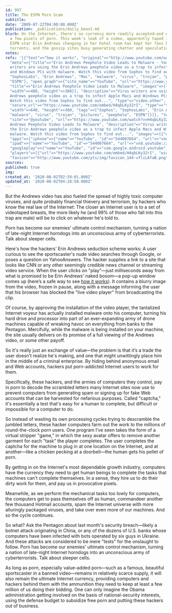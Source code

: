 ```yaml
---
id: 997
title: The ESPN Porn Scam
subtitle: 
date: '2009-07-22T04:00:00.000Z'
publication: _publications/daily_beast.md
blurb: On the Internet, there's no currency more readily accepted—and exploitable—than
  a few pixels of porn. This week's leak of a video, apparently taped illegally, of
  ESPN star Erin Andrews changing in her hotel room has kept her fans busy downloading
  torrents, and the gossip sites busy generating chatter and speculation.
notes: 
refs: '[{"text"=>"how it works", "original"=>"http://www.youtube.com/watch?v=H4qbLKy32rIIt",
  "meta"=>{"title"=>"Erin Andrews Peephole Video Leads to Malware - YouTube", "description"=>"Virus
  writers are using the Erin Andrews peephole video as a trap to infect Apple Macs
  and Windows PCs with malware. Watch this video from Sophos to find out...", "keywords"=>["Sophos",
  "SophosLabs", "Erin Andrews", "Mac", "malware", "virus", "trojan", "pictures", "peephole",
  "ESPN"], "open_graph"=>{"site_name"=>"YouTube", "url"=>"https://www.youtube.com/watch?v=H4qbLKy32rI",
  "title"=>"Erin Andrews Peephole Video Leads to Malware", "images"=>[{"url"=>"https://i.ytimg.com/vi/H4qbLKy32rI/hqdefault.jpg",
  "width"=>480, "height"=>360}], "description"=>"Virus writers are using the Erin
  Andrews peephole video as a trap to infect Apple Macs and Windows PCs with malware.
  Watch this video from Sophos to find out...", "type"=>"video.other", "videos"=>[{"url"=>"https://www.youtube.com/embed/H4qbLKy32rI",
  "secure_url"=>"https://www.youtube.com/embed/H4qbLKy32rI", "type"=>"text/html",
  "width"=>640, "height"=>360, "tags"=>["Sophos", "SophosLabs", "Erin Andrews", "Mac",
  "malware", "virus", "trojan", "pictures", "peephole", "ESPN"]}]}, "twitter_card"=>{"card"=>"player",
  "site"=>"@youtube", "url"=>"https://www.youtube.com/watch?v=H4qbLKy32rI", "title"=>"Erin
  Andrews Peephole Video Leads to Malware", "description"=>"Virus writers are using
  the Erin Andrews peephole video as a trap to infect Apple Macs and Windows PCs with
  malware. Watch this video from Sophos to find out...", "images"=>[{"url"=>"https://i.ytimg.com/vi/H4qbLKy32rI/hqdefault.jpg"}],
  "apps"=>{"iphone"=>{"name"=>"YouTube", "id"=>"544007664", "url"=>"vnd.youtube://www.youtube.com/watch?v=H4qbLKy32rI&feature=applinks"},
  "ipad"=>{"name"=>"YouTube", "id"=>"544007664", "url"=>"vnd.youtube://www.youtube.com/watch?v=H4qbLKy32rI&feature=applinks"},
  "googleplay"=>{"name"=>"YouTube", "id"=>"com.google.android.youtube", "url"=>"https://www.youtube.com/watch?v=H4qbLKy32rI"}},
  "players"=>[{"url"=>"https://www.youtube.com/embed/H4qbLKy32rI", "width"=>640, "height"=>360}]},
  "favicon"=>"http://www.youtube.com/yts/img/favicon_144-vfliLAfaB.png"}}]'
sources: 
published: true
img: 
created_at: '2020-08-02T02:59:01.000Z'
updated_at: '2020-08-02T04:28:50.000Z'
---
```

But the Andrews video has also fueled the spread of highly toxic computer viruses, and quite probably financial thievery and terrorism, by hackers who know the real law of the Internet: The closer an Internet user is to a set of videotaped breasts, the more likely he (and 99% of those who fall into this trap are male) will be to click on whatever he's told to.

Porn has become our enemies' ultimate control mechanism, turning a nation of late-night Internet horndogs into an unconscious army of cyberterrorists. Talk about sleeper cells.

Here's how the hackers' Erin Andrews seduction scheme works: A user curious to see the sportscaster's nude video searches through Google, or poses a question on YahooAnswers. The hacker supplies a link to a site that looks like CNN or any other seemingly credible news channel or streaming video service. When the user clicks on "play"—just milliseconds away from what is promised to be Erin Andrews' naked bosom—a pop-up window comes up (here’s a safe way to see [how it works](http://www.youtube.com/watch?v=H4qbLKy32rIIt)). It contains a blurry image from the video, frozen in pause, along with a message informing the user that his browser has blocked the "live video player" from broadcasting the clip.

Of course, by approving the installation of the video player, the tantalized Internet voyeur has actually installed malware onto his computer, turning his hard drive and processor into part of an ever-expanding army of drone machines capable of wreaking havoc on everything from banks to the Pentagon. Mercifully, while the malware is being installed on your machine, the site usually delivers on its promise of a full viewing of the Andrews video, or some other payoff.

So it's really just an exchange of value—the problem is that it’s a trade the user doesn’t realize he's making, and one that might unwittingly place him in the middle of a criminal enterprise. By hiding behind anonymous email and Web accounts, hackers put porn-addicted Internet users to work for them.

Specifically, these hackers, and the armies of computers they control, pay in porn to decode the scrambled letters many Internet sites now use to prevent computers from generating spam or signing up for fake Web accounts that can be harvested for nefarious purposes. Called "captcha," it's essentially a test that's easy for a human to complete, but difficult or impossible for a computer to do.

So instead of wasting its own processing cycles trying to descramble the jumbled letters, these hacker computers farm out the work to the millions of round-the-clock porn users. One program I’ve seen takes the form of a virtual stripper "game," in which the sexy avatar offers to remove another garment for each "task" the player completes. The user completes the captcha for the machine to plug in at one location on the Internet, and at another—like a chicken pecking at a doorbell—the human gets his pellet of porn.

By getting in on the Internet's most dependable growth industry, computers have the currency they need to get human beings to complete the tasks that machines can't complete themselves. In a sense, they hire us to do their dirty work for them, and pay us in provocative pixels.

Meanwhile, as we perform the mechanical tasks too lowly for computers, the computers get to pass themselves off as human, commandeer another few thousand Hotmail accounts, spam the Internet universe with more alluringly packaged viruses, and take over even more of our machines. And so the cycle continues.

So what? Ask the Pentagon about last month's security breach—likely a botnet attack originating in China, or any of the dozens of U.S. banks whose computers have been infected with bots operated by six guys in Ukraine. And these attacks are considered to be mere "tests" for the onslaught to follow. Porn has become our enemies' ultimate control mechanism, turning a nation of late-night Internet horndogs into an unconscious army of cyberterrorists. Talk about sleeper cells.

As long as porn, especially value-added porn—such as a famous, beautiful sportscaster in a banned video—remains in relatively scarce supply, it will also remain the ultimate Internet currency, providing computers and hackers behind them with the ammunition they need to keep at least a few million of us doing their bidding. One can only imagine the Obama administration getting involved on the basis of national-security interests, using the defense budget to subsidize free porn and putting these hackers out of business.
